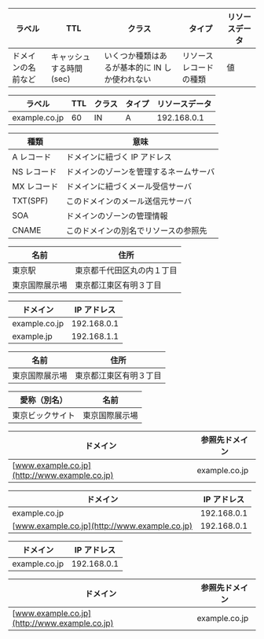 | ラベル             | TTL                     | クラス                                         | タイプ                 | リソースデータ |
| ------------------ | ----------------------- | ---------------------------------------------- | ---------------------- | -------------- |
| ドメインの名前など | キャッシュする時間(sec) | いくつか種類はあるが基本的に IN しか使われない | リソースレコードの種類 | 値             |

| ラベル        | TTL | クラス | タイプ | リソースデータ |
| ------------- | --- | ------ | ------ | -------------- |
| example.co.jp | 60  | IN     | A      | 192.168.0.1    |

| 種類        | 意味                                   |
| ----------- | -------------------------------------- |
| A レコード  | ドメインに紐づく IP アドレス           |
| NS レコード | ドメインのゾーンを管理するネームサーバ |
| MX レコード | ドメインに紐づくメール受信サーバ       |
| TXT(SPF)    | このドメインのメール送信元サーバ       |
| SOA         | ドメインのゾーンの管理情報             |
| CNAME       | このドメインの別名でリソースの参照先   |

| 名前           | 住所                       |
| -------------- | -------------------------- |
| 東京駅         | 東京都千代田区丸の内１丁目 |
| 東京国際展示場 | 東京都江東区有明３丁目     |

| ドメイン      | IP アドレス |
| ------------- | ----------- |
| example.co.jp | 192.168.0.1 |
| example.jp    | 192.168.1.1 |

| 名前           | 住所                   |
| -------------- | ---------------------- |
| 東京国際展示場 | 東京都江東区有明３丁目 |

| 愛称（別名）     | 名前           |
| ---------------- | -------------- |
| 東京ビックサイト | 東京国際展示場 |

| ドメイン                                      | 参照先ドメイン |
| --------------------------------------------- | -------------- |
| [www.example.co.jp](http://www.example.co.jp) | example.co.jp  |

| ドメイン                                      | IP アドレス |
| --------------------------------------------- | ----------- |
| example.co.jp                                 | 192.168.0.1 |
| [www.example.co.jp](http://www.example.co.jp) | 192.168.0.1 |

| ドメイン      | IP アドレス |
| ------------- | ----------- |
| example.co.jp | 192.168.0.1 |

| ドメイン                                      | 参照先ドメイン |
| --------------------------------------------- | -------------- |
| [www.example.co.jp](http://www.example.co.jp) | example.co.jp  |
